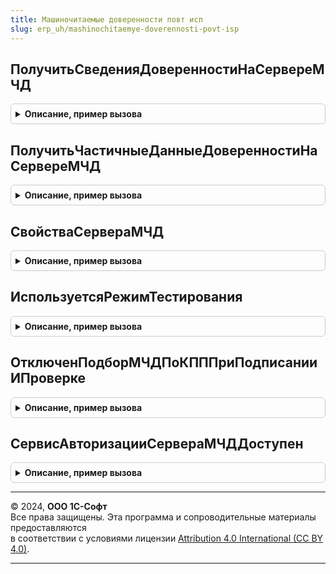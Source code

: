 ```yaml
---
title: Машиночитаемые доверенности повт исп
slug: erp_uh/mashinochitaemye-doverennosti-povt-isp
---
```



## ПолучитьСведенияДоверенностиНаСервереМЧД
<details style="margin: 1em 0; padding: 0.5em; border: 1px solid #ccc; border-radius: 6px;">

<summary style="font-weight: bold; cursor: pointer;">Описание, пример вызова</summary>

```bsl

// См. МашиночитаемыеДоверенности.ПолучитьСведенияДоверенностиНаСервереМЧД
Функция ПолучитьСведенияДоверенностиНаСервереМЧД(НомерДоверенности, ИННДоверителя, ТокенДоступа = "") Экспорт
```

Пример вызова
```bsl
Результат = МашиночитаемыеДоверенностиПовтИсп.ПолучитьСведенияДоверенностиНаСервереМЧД(НомерДоверенности, ИННДоверителя, ТокенДоступа);
```
</details>

## ПолучитьЧастичныеДанныеДоверенностиНаСервереМЧД
<details style="margin: 1em 0; padding: 0.5em; border: 1px solid #ccc; border-radius: 6px;">

<summary style="font-weight: bold; cursor: pointer;">Описание, пример вызова</summary>

```bsl

// См. МашиночитаемыеДоверенности.ПолучитьЧастичныеДанныеДоверенностиНаСервереМЧД
Функция ПолучитьЧастичныеДанныеДоверенностиНаСервереМЧД(НомерДоверенности, ТокенДоступа = "", ПоказыватьСлужебныеСообщения = Истина) Экспорт
```

Пример вызова
```bsl
Результат = МашиночитаемыеДоверенностиПовтИсп.ПолучитьЧастичныеДанныеДоверенностиНаСервереМЧД(НомерДоверенности, ТокенДоступа, ПоказыватьСлужебныеСообщения);
```
</details>

## СвойстваСервераМЧД
<details style="margin: 1em 0; padding: 0.5em; border: 1px solid #ccc; border-radius: 6px;">

<summary style="font-weight: bold; cursor: pointer;">Описание, пример вызова</summary>

```bsl

// Свойства сервера МЧД.
//
// Возвращаемое значение:
//  Структура:
//  * АдресСервера - Строка
//  * АдресСервераБезАутентификации - Строка
//  * РесурсКорняAPI - Строка
//  * ЛогинОператора - Строка
//  * ПарольОператора - Строка
//  * ИспользоватьРасширенияAPI - Булево
//
Функция СвойстваСервераМЧД() Экспорт
```

Пример вызова
```bsl
Результат = МашиночитаемыеДоверенностиПовтИсп.СвойстваСервераМЧД() 
```
</details>

## ИспользуетсяРежимТестирования
<details style="margin: 1em 0; padding: 0.5em; border: 1px solid #ccc; border-radius: 6px;">

<summary style="font-weight: bold; cursor: pointer;">Описание, пример вызова</summary>

```bsl

// Используется режим тестирования.
//
// Возвращаемое значение:
//  Булево
//
Функция ИспользуетсяРежимТестирования() Экспорт
```

Пример вызова
```bsl
Результат = МашиночитаемыеДоверенностиПовтИсп.ИспользуетсяРежимТестирования() 
```
</details>

## ОтключенПодборМЧДПоКПППриПодписанииИПроверке
<details style="margin: 1em 0; padding: 0.5em; border: 1px solid #ccc; border-radius: 6px;">

<summary style="font-weight: bold; cursor: pointer;">Описание, пример вызова</summary>

```bsl

// Возвращаемое значение:
//  Булево
//
Функция ОтключенПодборМЧДПоКПППриПодписанииИПроверке() Экспорт
```

Пример вызова
```bsl
Результат = МашиночитаемыеДоверенностиПовтИсп.ОтключенПодборМЧДПоКПППриПодписанииИПроверке() 
```
</details>

## СервисАвторизацииСервераМЧДДоступен
<details style="margin: 1em 0; padding: 0.5em; border: 1px solid #ccc; border-radius: 6px;">

<summary style="font-weight: bold; cursor: pointer;">Описание, пример вызова</summary>

```bsl

// Возвращаемое значение:
//  Булево
//
Функция СервисАвторизацииСервераМЧДДоступен() Экспорт
```

Пример вызова
```bsl
Результат = МашиночитаемыеДоверенностиПовтИсп.СервисАвторизацииСервераМЧДДоступен() 
```
</details>

---

© 2024, **ООО 1С-Софт**  
Все права защищены. Эта программа и сопроводительные материалы предоставляются  
в соответствии с условиями лицензии [Attribution 4.0 International (CC BY 4.0)](https://creativecommons.org/licenses/by/4.0/legalcode).

---
